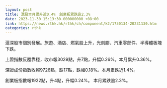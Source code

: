 ```yaml
---
layout: post
title: 滬股本月累升近0.4%　創業板累跌逾2.3%
date: 2023-11-30 15:13:30.000000000 +08:00
link: https://news.rthk.hk/rthk/ch/component/k2/1730134-20231130.htm
categories: rthk
---
```


滬深股市個別發展。旅遊、酒店、燃氣股上升，光刻膠、汽車零部件、半導體板塊下跌。

上證指數反覆靠穩，收市報3029點，升7點，升幅0.26%。本月累升0.36%。

深證成份指數收報9726點，跌17點，跌幅0.18%。本月累跌近1.4%。

創業板指數報1922點，升4點，升幅0.24%。 本月累跌逾2.3%。
